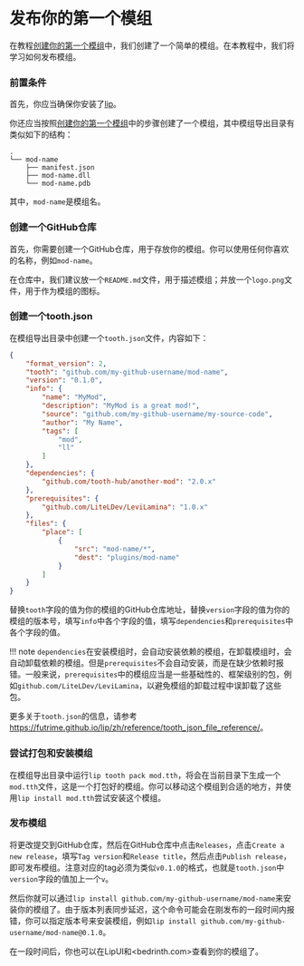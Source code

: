 # 发布你的第一个模组

在教程[创建你的第一个模组](create_your_first_mod.md)中，我们创建了一个简单的模组。在本教程中，我们将学习如何发布模组。

### 前置条件

首先，你应当确保你安装了[lip](https://futrime.github.io/lip)。

你还应当按照[创建你的第一个模组](create_your_first_mod.md)中的步骤创建了一个模组，其中模组导出目录有类似如下的结构：

```
.
└── mod-name
    ├── manifest.json
    ├── mod-name.dll
    └── mod-name.pdb
```

其中，`mod-name`是模组名。

### 创建一个GitHub仓库

首先，你需要创建一个GitHub仓库，用于存放你的模组。你可以使用任何你喜欢的名称，例如`mod-name`。

在仓库中，我们建议放一个`README.md`文件，用于描述模组；并放一个`logo.png`文件，用于作为模组的图标。

### 创建一个tooth.json

在模组导出目录中创建一个`tooth.json`文件，内容如下：

```json
{
    "format_version": 2,
    "tooth": "github.com/my-github-username/mod-name",
    "version": "0.1.0",
    "info": {
        "name": "MyMod",
        "description": "MyMod is a great mod!",
        "source": "github.com/my-github-username/my-source-code",
        "author": "My Name",
        "tags": [
            "mod",
            "ll"
        ]
    },
    "dependencies": {
        "github.com/tooth-hub/another-mod": "2.0.x"
    },
    "prerequisites": {
        "github.com/LiteLDev/LeviLamina": "1.0.x"
    },
    "files": {
        "place": [
            {
                "src": "mod-name/*",
                "dest": "plugins/mod-name"
            }
        ]
    }
}
```

替换`tooth`字段的值为你的模组的GitHub仓库地址，替换`version`字段的值为你的模组的版本号，填写`info`中各个字段的值，填写`dependencies`和`prerequisites`中各个字段的值。

!!! note
    `dependencies`在安装模组时，会自动安装依赖的模组，在卸载模组时，会自动卸载依赖的模组。但是`prerequisites`不会自动安装，而是在缺少依赖时报错。一般来说，`prerequisites`中的模组应当是一些基础性的、框架级别的包，例如`github.com/LiteLDev/LeviLamina`，以避免模组的卸载过程中误卸载了这些包。

更多关于`tooth.json`的信息，请参考<https://futrime.github.io/lip/zh/reference/tooth_json_file_reference/>。

### 尝试打包和安装模组

在模组导出目录中运行`lip tooth pack mod.tth`，将会在当前目录下生成一个`mod.tth`文件，这是一个打包好的模组。你可以移动这个模组到合适的地方，并使用`lip install mod.tth`尝试安装这个模组。

### 发布模组

将更改提交到GitHub仓库，然后在GitHub仓库中点击`Releases`，点击`Create a new release`，填写`Tag version`和`Release title`，然后点击`Publish release`，即可发布模组。注意对应的tag必须为类似`v0.1.0`的格式，也就是`tooth.json`中`version`字段的值加上一个`v`。

然后你就可以通过`lip install github.com/my-github-username/mod-name`来安装你的模组了。由于版本列表同步延迟，这个命令可能会在刚发布的一段时间内报错，你可以指定版本号来安装模组，例如`lip install github.com/my-github-username/mod-name@0.1.0`。

在一段时间后，你也可以在LipUI和<bedrinth.com>查看到你的模组了。
